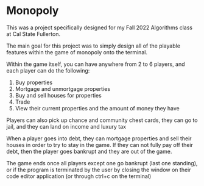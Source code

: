 # Monopoly

This was a project specifically designed for my Fall 2022 Algorithms class at Cal State Fullerton.

The main goal for this project was to simply design all of the playable features within the game
of monopoly onto the terminal.

Within the game itself, you can have anywhere from 2 to 6 players, and each player can do the
following:
1. Buy properties
2. Mortgage and unmortgage properties
3. Buy and sell houses for properties
4. Trade
5. View their current properties and the amount of money they have

Players can also pick up chance and community chest cards, they can go to jail, and they can land
on income and luxury tax

When a player goes into debt, they can mortgage properties and sell their houses in order to
try to stay in the game. If they can not fully pay off their debt, then the player goes
bankrupt and they are out of the game.

The game ends once all players except one go bankrupt (last one standing), or if the program
is terminated by the user by closing the window on their code editor application (or through ctrl+c on the terminal)
